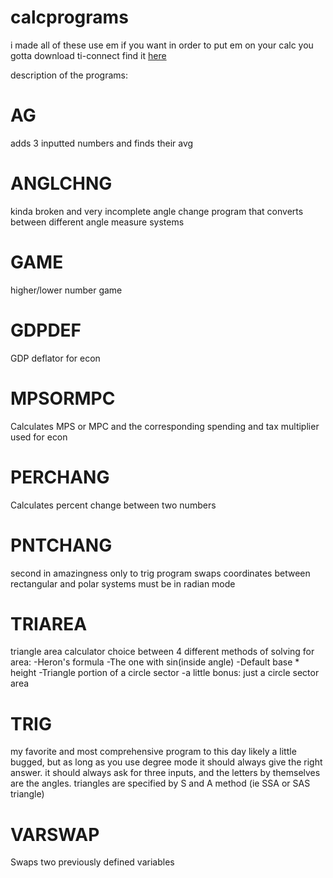 # calcprograms
i made all of these use em if you want
in order to put em on your calc you gotta download ti-connect 
find it [here](https://education.ti.com/en/software/details/en/B59F6C83468C4574ABFEE93D2BC3F807/swticonnectsoftware)

description of the programs:

# AG
adds 3 inputted numbers and finds their avg

# ANGLCHNG
kinda broken and very incomplete angle change program that converts between 
different angle measure systems 

# GAME
higher/lower number game

# GDPDEF
GDP deflator for econ

# MPSORMPC
Calculates MPS or MPC and the corresponding spending and tax multiplier
used for econ

# PERCHANG
Calculates percent change between two numbers

# PNTCHANG
second in amazingness only to trig program
swaps coordinates between rectangular and polar systems
must be in radian mode

# TRIAREA
triangle area calculator 
choice between 4 different methods of solving for area:
-Heron's formula
-The one with sin(inside angle)
-Default base * height
-Triangle portion of a circle sector
-a little bonus: just a circle sector area

# TRIG
my favorite and most comprehensive program to this day
likely a little bugged, but as long as you use degree mode it should always
give the right answer. 
it should always ask for three inputs, and the letters by themselves
are the angles. 
triangles are specified by S and A method (ie SSA or SAS triangle)

# VARSWAP
Swaps two previously defined variables 
